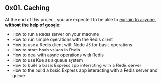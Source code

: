 ## 0x01. Caching

At the end of this project, you are expected to be able to [explain to anyone](https://fs.blog/feynman-learning-technique/), **without the help of google:**

- How to run a Redis server on your machine
- How to run simple operations with the Redis client
- How to use a Redis client with Node JS for basic operations
- How to store hash values in Redis
- How to deal with async operations with Redis
- How to use Kue as a queue system
- How to build a basic Express app interacting with a Redis server
- How to the build a basic Express app interacting with a Redis server and queue
